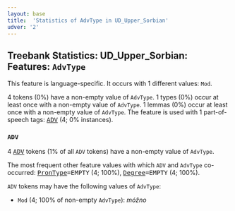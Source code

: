 ```yaml
---
layout: base
title:  'Statistics of AdvType in UD_Upper_Sorbian'
udver: '2'
---
```


## Treebank Statistics: UD_Upper_Sorbian: Features: `AdvType`

This feature is language-specific.
It occurs with 1 different values: `Mod`.

4 tokens (0%) have a non-empty value of `AdvType`.
1 types (0%) occur at least once with a non-empty value of `AdvType`.
1 lemmas (0%) occur at least once with a non-empty value of `AdvType`.
The feature is used with 1 part-of-speech tags: <tt><a href="hsb-pos-ADV.html">ADV</a></tt> (4; 0% instances).

### `ADV`

4 <tt><a href="hsb-pos-ADV.html">ADV</a></tt> tokens (1% of all `ADV` tokens) have a non-empty value of `AdvType`.

The most frequent other feature values with which `ADV` and `AdvType` co-occurred: <tt><a href="hsb-feat-PronType.html">PronType</a></tt><tt>=EMPTY</tt> (4; 100%), <tt><a href="hsb-feat-Degree.html">Degree</a></tt><tt>=EMPTY</tt> (4; 100%).

`ADV` tokens may have the following values of `AdvType`:

* `Mod` (4; 100% of non-empty `AdvType`): <em>móžno</em>

